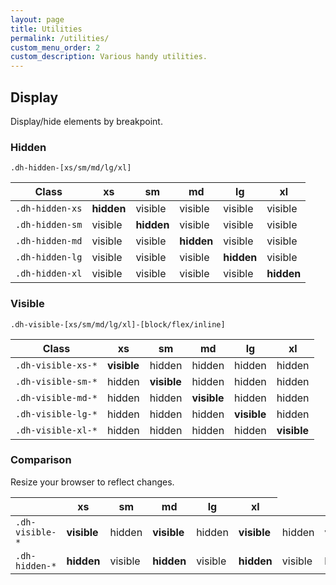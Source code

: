 ```yaml
---
layout: page
title: Utilities
permalink: /utilities/
custom_menu_order: 2
custom_description: Various handy utilities.
---
```


<h2>Display</h2>
<p>Display/hide elements by breakpoint.</p>


<h3>Hidden</h3>
<p class="lead">
    <code>.dh-hidden-[xs/sm/md/lg/xl]</code>
</p>

<table class="table table-bordered mb-2">
    <thead>
        <tr>
            <th>Class</th>
            <th>xs</th>
            <th>sm</th>
            <th>md</th>
            <th>lg</th>
            <th>xl</th>
        </tr>
    </thead>
    <tbody>
        <tr>
            <td><code>.dh-hidden-xs</code></td>
            <td class="table-danger"><strong>hidden</strong></td>
            <td><span class="text-muted">visible</span></td>
            <td><span class="text-muted">visible</span></td>
            <td><span class="text-muted">visible</span></td>
            <td><span class="text-muted">visible</span></td>
        </tr>
        <tr>
            <td><code>.dh-hidden-sm</code></td>
            <td><span class="text-muted">visible</span></td>
            <td class="table-danger"><strong>hidden</strong></td>
            <td><span class="text-muted">visible</span></td>
            <td><span class="text-muted">visible</span></td>
            <td><span class="text-muted">visible</span></td>
        </tr>
        <tr>
            <td><code>.dh-hidden-md</code></td>
            <td><span class="text-muted">visible</span></td>
            <td><span class="text-muted">visible</span></td>
            <td class="table-danger"><strong>hidden</strong></td>
            <td><span class="text-muted">visible</span></td>
            <td><span class="text-muted">visible</span></td>
        </tr>
        <tr>
            <td><code>.dh-hidden-lg</code></td>
            <td><span class="text-muted">visible</span></td>
            <td><span class="text-muted">visible</span></td>
            <td><span class="text-muted">visible</span></td>
            <td class="table-danger"><strong>hidden</strong></td>
            <td><span class="text-muted">visible</span></td>
        </tr>
        <tr>
            <td><code>.dh-hidden-xl</code></td>
            <td><span class="text-muted">visible</span></td>
            <td><span class="text-muted">visible</span></td>
            <td><span class="text-muted">visible</span></td>
            <td><span class="text-muted">visible</span></td>
            <td class="table-danger"><strong>hidden</strong></td>
        </tr>
    </tbody>
</table>

<h3>Visible</h3>
<p class="lead">
    <code>.dh-visible-[xs/sm/md/lg/xl]-[block/flex/inline]</code>
</p>

<table class="table table-bordered mb-2">
    <thead>
        <tr>
            <th>Class</th>
            <th>xs</th>
            <th>sm</th>
            <th>md</th>
            <th>lg</th>
            <th>xl</th>
        </tr>
    </thead>
    <tbody>
        <tr>
            <td><code>.dh-visible-xs-*</code></td>
            <td class="table-success"><strong>visible</strong></td>
            <td><span class="text-muted">hidden</span></td>
            <td><span class="text-muted">hidden</span></td>
            <td><span class="text-muted">hidden</span></td>
            <td><span class="text-muted">hidden</span></td>
        </tr>
        <tr>
            <td><code>.dh-visible-sm-*</code></td>
            <td><span class="text-muted">hidden</span></td>
            <td class="table-success"><strong>visible</strong></td>
            <td><span class="text-muted">hidden</span></td>
            <td><span class="text-muted">hidden</span></td>
            <td><span class="text-muted">hidden</span></td>
        </tr>
        <tr>
            <td><code>.dh-visible-md-*</code></td>
            <td><span class="text-muted">hidden</span></td>
            <td><span class="text-muted">hidden</span></td>
            <td class="table-success"><strong>visible</strong></td>
            <td><span class="text-muted">hidden</span></td>
            <td><span class="text-muted">hidden</span></td>
        </tr>
        <tr>
            <td><code>.dh-visible-lg-*</code></td>
            <td><span class="text-muted">hidden</span></td>
            <td><span class="text-muted">hidden</span></td>
            <td><span class="text-muted">hidden</span></td>
            <td class="table-success"><strong>visible</strong></td>
            <td><span class="text-muted">hidden</span></td>
        </tr>
        <tr>
            <td><code>.dh-visible-xl-*</code></td>
            <td><span class="text-muted">hidden</span></td>
            <td><span class="text-muted">hidden</span></td>
            <td><span class="text-muted">hidden</span></td>
            <td><span class="text-muted">hidden</span></td>
            <td class="table-success"><strong>visible</strong></td>
        </tr>
    </tbody>
</table>

<h3>Comparison</h3>
<p class="lead">Resize your browser to reflect changes.</p>
<table class="table table-bordered">
    <thead>
        <tr>
            <th></th>
            <th>xs</th>
            <th>sm</th>
            <th>md</th>
            <th>lg</th>
            <th>xl</th>
        </tr>
    </thead>
    <tbody>
        <tr>
            <td><code>.dh-visible-*</code></td>
            <td class="dh-visible-xs-block table-success"><strong>visible</strong></td>
            <td class="dh-hidden-xs"><span class="text-danger">hidden</span></td>
            <td class="dh-visible-sm-block table-success"><strong>visible</strong></td>
            <td class="dh-hidden-sm"><span class="text-danger">hidden</span></td>
            <td class="dh-visible-md-block table-success"><strong>visible</strong></td>
            <td class="dh-hidden-md"><span class="text-danger">hidden</span></td>
            <td class="dh-visible-lg-block table-success"><strong>visible</strong></td>
            <td class="dh-hidden-lg"><span class="text-danger">hidden</span></td>
            <td class="dh-visible-xl-block table-success"><strong>visible</strong></td>
            <td class="dh-hidden-xl"><span class="text-danger">visible</span></td>
        </tr>
        <tr>
            <td><code>.dh-hidden-*</code></td>
            <td class="dh-visible-xs-block table-danger"><strong>hidden</strong></td>
            <td class="dh-hidden-xs"><span class="text-success">visible</span></td>
            <td class="dh-visible-sm-block table-danger"><strong>hidden</strong></td>
            <td class="dh-hidden-sm"><span class="text-success">visible</span></td>
            <td class="dh-visible-md-block table-danger"><strong>hidden</strong></td>
            <td class="dh-hidden-md"><span class="text-success">visible</span></td>
            <td class="dh-visible-lg-block table-danger"><strong>hidden</strong></td>
            <td class="dh-hidden-lg"><span class="text-success">visible</span></td>
            <td class="dh-visible-xl-block table-danger"><strong>hidden</strong></td>
            <td class="dh-hidden-xl"><span class="text-success">visible</span></td>
        </tr>
    </tbody>
</table>
